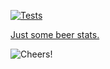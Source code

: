 [![Tests](https://github.com/jsyrovy/untappd/actions/workflows/tests.yml/badge.svg)](https://github.com/jsyrovy/untappd/actions/workflows/tests.yml)

[Just some beer stats.](https://jsyrovy.github.io/untappd/)

![Cheers!](https://i.giphy.com/media/t2sKa4JKNW9DawxAYi/giphy.webp)
